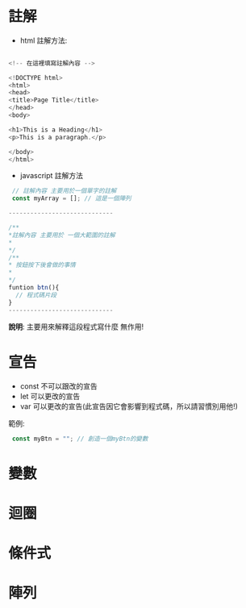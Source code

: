 # 註解

* html 註解方法:
```javascript
  
<!-- 在這裡填寫註解內容 -->

<!DOCTYPE html>
<html>
<head>
<title>Page Title</title>
</head>
<body>

<h1>This is a Heading</h1>
<p>This is a paragraph.</p>

</body>
</html>
```

* javascript 註解方法
``` javascript
 // 註解內容 主要用於一個單字的註解
 const myArray = []; // 這是一個陣列

-----------------------------

/**
*註解內容 主要用於 一個大範圍的註解
* 
*/
/**
* 按鈕按下後會做的事情
*
*/
funtion btn(){
  // 程式碼片段
}
-----------------------------

```

**說明**: 主要用來解釋這段程式寫什麼 無作用!

# 宣告
 * const 不可以跟改的宣告
 * let 可以更改的宣告
 * var 可以更改的宣告(此宣告因它會影響到程式碼，所以請習慣別用他!)

 範例: 
 ``` javascript
  const myBtn = ""; // 創造一個myBtn的變數
 ```

# 變數

# 迴圈

# 條件式

# 陣列